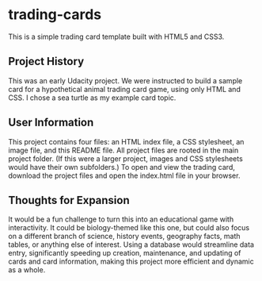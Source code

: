 # trading-cards
This is a simple trading card template built with HTML5 and CSS3. 

## Project History

This was an early Udacity project. We were instructed to build a sample card for a hypothetical animal trading card game, using only HTML and CSS. I chose a sea turtle as my example card topic.

## User Information

This project contains four files: an HTML index file, a CSS stylesheet, an image file, and this README file. All project files are rooted in the main project folder. (If this were a larger project, images and CSS stylesheets would have their own subfolders.) To open and view the trading card, download the project files and open the index.html file in your browser. 

## Thoughts for Expansion

It would be a fun challenge to turn this into an educational game with interactivity. It could be biology-themed like this one, but could also focus on a different branch of science, history events, geography facts, math tables, or anything else of interest. Using a database would streamline data entry, significantly speeding up creation, maintenance, and updating of cards and card information, making this project more efficient and dynamic as a whole.
